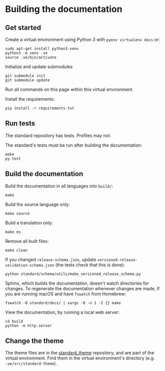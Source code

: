 # Building the documentation

## Get started

Create a virtual environment using Python 3 with `pyenv virtualenv docs` or:

```shell
sudo apt-get install python3-venv
python3 -m venv .ve
source .ve/bin/activate
```
Initialize and update submodules

```shell
git submodule init
git submodule update
```

Run all commands on this page within this virtual environment.

Install the requirements:

```shell
pip install -r requirements.txt
```

## Run tests

The standard repository has tests. Profiles may not.

The standard's tests must be run after building the documentation:

```shell
make
py.test
```

## Build the documentation

Build the documentation in all languages into `build/`:

```shell
make
```

Build the source language only:

```shell
make source
```

Build a translation only:

```shell
make es
```

Remove all built files:

```
make clean
```

If you changed `release-schema.json`, update `versioned-release-validation-schema.json` (the tests check that this is done):

```shells
python standard/schema/utils/make_versioned_release_schema.py
```

Sphinx, which builds the documentation, doesn't watch directories for changes. To regenerate the documentation whenever changes are made, if you are running macOS and have `fswatch` from Homebrew:

```shell
fswatch -0 standard/docs/ | xargs -0 -n 1 -I {} make
```

View the documentation, by running a local web server:

```shell
cd build
python -m http.server
```

## Change the theme

The theme files are in the [standard_theme](https://github.com/open-contracting/standard_theme) repository, and are part of the virtual environment. Find them in the virtual environment's directory (e.g. `.ve/src/standard-theme`).
